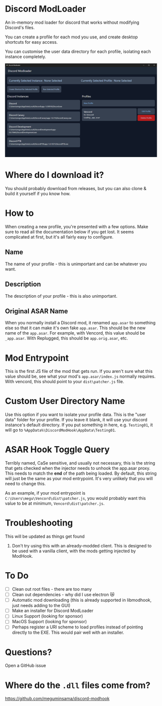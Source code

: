 # Discord ModLoader

An in-memory mod loader for discord that works without modifying Discord's files.

You can create a profile for each mod you use, and create desktop shortcuts for easy access.

You can customise the user data directory for each profile, isolating each instance completely.

![](assets/DiscordModLoader_oe47GnVQI7.png)

# Where do I download it?

You should probably download from releases, but you can also clone & build it yourself if you know how.

# How to

When creating a new profile, you're presented with a few options. Make sure to read all the documentation below if you get lost. It seems complicated at first, but it's all fairly easy to configure.

## Name

The name of your profile - this is unimportant and can be whatever you want.

## Description

The description of your profile - this is also unimportant.

## Original ASAR Name

When you normally install a Discord mod, it renamed `app.asar` to something else so that it can make it's own fake `app.asar`. This should be the new name of the `app.asar`. For example, with Vencord, this value should be `_app.asar`. With Replugged, this should be `app.orig.asar`, etc.

# Mod Entrypoint

This is the first JS file of the mod that gets run. If you aren't sure what this value should be, see what your mod's `app.asar/index.js` normally requires. With vencord, this should point to your `dist\patcher.js` file.

# Custom User Directory Name

Use this option if you want to isolate your profile data. This is the "user data" folder for your profile. If you leave it blank, it will use your discord instance's default directory. If you put something in here, e.g. `Testing01`, it will go to `%AppData%\DiscordModHook\AppData\Testing01`.

# ASAR Hook Toggle Query

Terribly named, CaSe sensitive, and usually not necessary, this is the string that gets checked when the injector needs to unhook the app.asar proxy. This needs to match the **end** of the path being loaded. By default, this string will just be the same as your mod entrypoint. It's very unlikely that you will need to change this.

As an example, if your mod entrypoint is `C:\Users\megu\Vencord\dist\patcher.js`, you would probably want this value to be at minimum, `Vencord\dist\patcher.js`.

# Troubleshooting

This will be updated as things get found

1. Don't try using this with an already-modded client. This is designed to be used with a vanilla client, with the mods getting injected by ModHook.

# To Do

- [ ] Clean out root files - there are too many
- [ ] Clean out dependencies - why did I use electron 😿
- [ ] Automatic mod downloading (this is already supported in libmodhook, just needs adding to the GUI)
- [ ] Make an installer for Discord ModLoader
- [ ] Linux Support (looking for sponsor)
- [ ] MacOS Support (looking for sponsor)
- [ ] Perhaps register a URI scheme to load profiles instead of pointing directly to the EXE. This would pair well with an installer.

# Questions?

Open a GitHub issue

# Where do the `.dll` files come from?

https://github.com/meguminsama/discord-modhook
